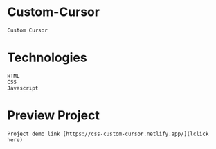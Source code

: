 # Custom-Cursor
    Custom Cursor

# Technologies
    HTML
    CSS
    Javascript
# Preview Project
    Project demo link [https://css-custom-cursor.netlify.app/](lclick here)